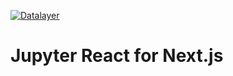 [![Datalayer](https://assets.datalayer.design/datalayer-25.svg)](https://datalayer.io)

# Jupyter React for Next.js
